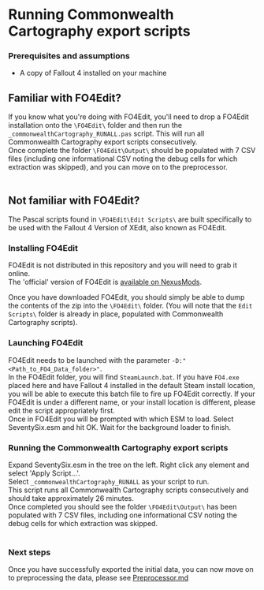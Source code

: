 # Running Commonwealth Cartography export scripts

### Prerequisites and assumptions
* A copy of Fallout 4 installed on your machine

## Familiar with FO4Edit?
If you know what you're doing with FO4Edit, you'll need to drop a FO4Edit installation onto the `\FO4Edit\` folder and then run the `_commonwealthCartography_RUNALL.pas` script. This will run all Commonwealth Cartography export scripts consecutively.<br/>
Once complete the folder `\FO4Edit\Output\` should be populated with 7 CSV files (including one informational CSV noting the debug cells for which extraction was skipped), and you can move on to the preprocessor.
<br/><br/>

## Not familiar with FO4Edit?

The Pascal scripts found in `\FO4Edit\Edit Scripts\` are built specifically to be used with the Fallout 4 Version of XEdit, also known as FO4Edit.<br/>

### Installing FO4Edit
FO4Edit is not distributed in this repository and you will need to grab it online.<br/>
The 'official' version of FO4Edit is [available on NexusMods](https://www.nexusmods.com/fallout4/mods/2737).<br/>

Once you have downloaded FO4Edit, you should simply be able to dump the contents of the zip into the `\FO4Edit\` folder. (You will note that the `Edit Scripts\` folder is already in place, populated with Commonwealth Cartography scripts).<br/>

### Launching FO4Edit
FO4Edit needs to be launched with the parameter `-D:"<Path_to_FO4_Data_folder>"`.<br/>
In the FO4Edit folder, you will find `SteamLaunch.bat`. If you have `FO4.exe` placed here and have Fallout 4 installed in the default Steam install location, you will be able to execute this batch file to fire up FO4Edit correctly. If your FO4Edit is under a different name, or your install location is different, please edit the script appropriately first.<br/>
Once in FO4Edit you will be prompted with which ESM to load. Select SeventySix.esm and hit OK. Wait for the background loader to finish.<br/>

### Running the Commonwealth Cartography export scripts
Expand SeventySix.esm in the tree on the left. Right click any element and select 'Apply Script...'.<br/>
Select `_commonwealthCartography_RUNALL` as your script to run.<br/>
This script runs all Commonwealth Cartography scripts consecutively and should take approximately 26 minutes.<br/>
Once completed you should see the folder `\FO4Edit\Output\` has been populated with 7 CSV files, including one informational CSV noting the debug cells for which extraction was skipped.<br/>
<br/>

### Next steps
Once you have successfully exported the initial data, you can now move on to preprocessing the data, please see [Preprocessor.md](Preprocessor.md)
